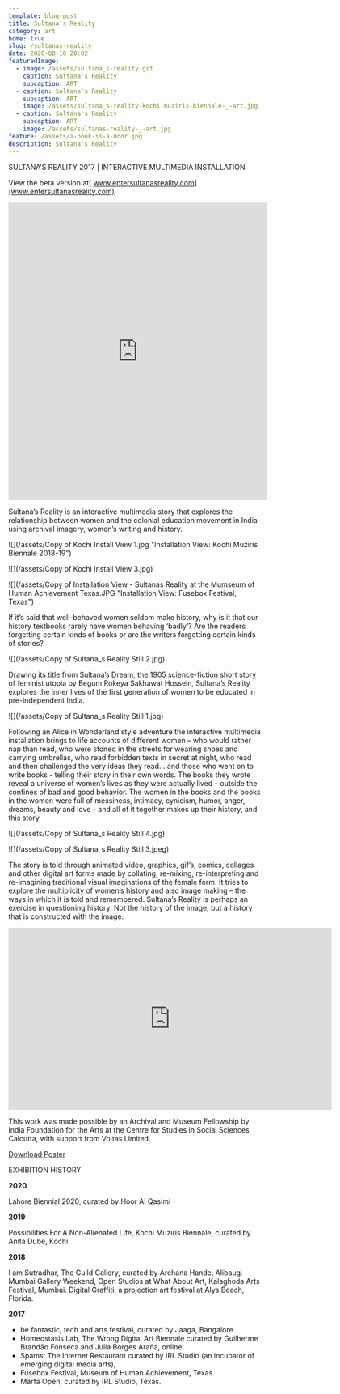 ```yaml
---
template: blog-post
title: Sultana's Reality
category: art
home: true
slug: /sultanas-reality
date: 2020-08-10 20:02
featuredImage:
  - image: /assets/sultana_s-reality.gif
    caption: Sultana's Reality
    subcaption: ART
  - caption: Sultana's Reality
    subcaption: ART
    image: /assets/sultana_s-reality-kochi-muziris-biennale-_-art.jpg
  - caption: Sultana's Reality
    subcaption: ART
    image: /assets/sultanas-reality-_-art.jpg
feature: /assets/a-book-is-a-door.jpg
description: Sultana's Reality
---
```

SULTANA’S REALITY 2017 | INTERACTIVE MULTIMEDIA INSTALLATION 

View the beta version at[ www.entersultanasreality.com](www.entersultanasreality.com)

<iframe src="https://player.vimeo.com/video/176562149" width="512" height="588" frameborder="0" allow="autoplay; fullscreen" allowfullscreen></iframe>

Sultana’s Reality is an interactive multimedia story that explores the relationship between women and the colonial education movement in India using archival imagery, women’s writing and history.

![](/assets/Copy of Kochi Install View 1.jpg "Installation View: Kochi Muziris Biennale 2018-19")

![](/assets/Copy of Kochi Install View 3.jpg)

![](/assets/Copy of Installation View - Sultanas Reality at the Mumseum of Human Achievement Texas.JPG "Installation View: Fusebox Festival, Texas")

If it’s said that well-behaved women seldom make history,  why is it that our history textbooks rarely have women behaving ‘badly’?  Are the readers forgetting certain kinds of books  or are the writers forgetting certain kinds of stories?

![](/assets/Copy of Sultana_s Reality Still 2.jpg)

Drawing its title from Sultana’s Dream, the 1905 science-fiction short story of feminist utopia by Begum Rokeya Sakhawat Hossein, Sultana’s Reality explores the inner lives of the first generation of women to be educated in pre-independent India. 

![](/assets/Copy of Sultana_s Reality Still 1.jpg)

Following an Alice in Wonderland style adventure the interactive multimedia installation brings to life accounts of different women – who would rather nap than read, who were stoned in the streets for wearing shoes and carrying umbrellas, who read forbidden texts in secret at night, who read and then challenged the very ideas they read… and those who went on to write books - telling their story in their own words. The books they wrote reveal a universe of women’s lives as they were actually lived – outside the confines of bad and good behavior. The women in the books and the books in the women were full of messiness, intimacy, cynicism, humor, anger, dreams, beauty and love - and all of it together makes up their history, and this story

![](/assets/Copy of Sultana_s Reality Still 4.jpg)

![](/assets/Copy of Sultana_s Reality Still 3.jpeg)

The story is told through animated video, graphics, gif’s, comics, collages and other digital art forms made by collating, re-mixing, re-interpreting and re-imagining traditional visual imaginations of the female form. It tries to explore the multiplicity of women’s history and also image making – the ways in which it is told and remembered. Sultana’s Reality is perhaps an exercise in questioning history. Not the history of the image, but a history that is constructed with the image.

<iframe src="https://player.vimeo.com/video/200641072" width="640" height="360" frameborder="0" allow="autoplay; fullscreen" allowfullscreen></iframe>

This work was made possible by an Archival and Museum Fellowship by India Foundation for the Arts at the Centre for Studies in Social Sciences, Calcutta, with support from Voltas Limited.

[Download Poster](https://drive.google.com/file/d/1PHntKcHRNfelHhUfi7RWQ5FQbuIVkt-s/view?usp=sharing)

EXHIBITION HISTORY

**2020**

Lahore Biennial 2020, curated by Hoor Al Qasimi

**2019**

Possibilities For A Non-Alienated Life, Kochi Muziris Biennale, curated by Anita Dube, Kochi.

**2018**

I am Sutradhar, The Guild Gallery, curated by Archana Hande, Alibaug. Mumbai Gallery Weekend, Open Studios at What About Art, Kalaghoda Arts Festival, Mumbai. Digital Graffiti, a projection art festival at Alys Beach, Florida.

**2017**

* be.fantastic, tech and arts festival, curated by Jaaga, Bangalore.
* Homeostasis Lab, The Wrong Digital Art Biennale curated by Guilherme Brandão Fonseca and Julia Borges Araña, online.
* Spams: The Internet Restaurant curated by IRL Studio (an incubator of emerging digital media arts), 
* Fusebox Festival, Museum of Human Achievement, Texas.
* Marfa Open, curated by IRL Studio, Texas.